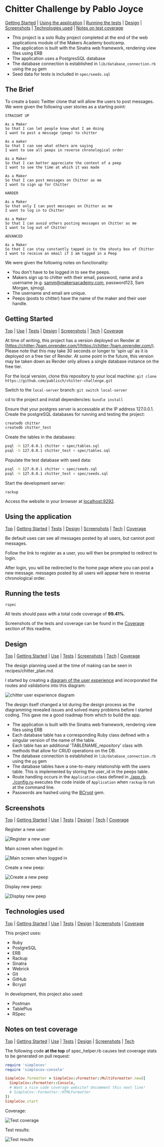 # Chitter Challenge by Pablo Joyce

[Getting Started](#getting-started) | [Using the application](#using-the-application) | [Running the tests](#running-the-tests) | [Design](#design) | [Screenshots](#screenshots) | [Technologies used](#technologies-used) | [Notes on test coverage](#notes-on-test-coverage)

* This project is a solo Ruby project completed at the end of the web applications module of the Makers Academy bootcamp.
* The application is built with the Sinatra web framework, rendering view files using ERB
* The application uses a PostgresSQL database
* The database connection is established in `lib/database_connection.rb` using the `pg` gem
* Seed data for tests is included in `spec/seeds.sql`

## The Brief

To create a basic Twitter clone that will allow the users to post messages.
We were given the following user stories as a starting point:

```
STRAIGHT UP

As a Maker
So that I can let people know what I am doing  
I want to post a message (peep) to chitter

As a maker
So that I can see what others are saying  
I want to see all peeps in reverse chronological order

As a Maker
So that I can better appreciate the context of a peep
I want to see the time at which it was made

As a Maker
So that I can post messages on Chitter as me
I want to sign up for Chitter

HARDER

As a Maker
So that only I can post messages on Chitter as me
I want to log in to Chitter

As a Maker
So that I can avoid others posting messages on Chitter as me
I want to log out of Chitter

ADVANCED

As a Maker
So that I can stay constantly tapped in to the shouty box of Chitter
I want to receive an email if I am tagged in a Peep
```

We were given the following notes on functionality:

* You don't have to be logged in to see the peeps.
* Makers sign up to chitter with their email, password, name and a username (e.g. samm@makersacademy.com, password123, Sam Morgan, sjmog).
* The username and email are unique.
* Peeps (posts to chitter) have the name of the maker and their user handle.

## Getting Started 
[Top](#chitter-challenge-by-pablo-joyce) | [Use](#using-the-application) | [Tests](#running-the-tests) | [Design](#design) | [Screenshots](#screenshots) | [Tech](#technologies-used) | [Coverage](#notes-on-test-coverage)

At time of writing, this project has a version deployed on Render at [https://chitter-7pam.onrender.com/](https://chitter-7pam.onrender.com/). Please note that this may take 30 seconds or longer to 'spin up' as it is deployed on a free tier of Render.
At some point in the future, this version may be taken down as Render only allows a single database instance on the free tier.

For the local version, clone this repository to your local machine:
`git clone https://github.com/pablisch/chitter-challenge.git`

Switch to the `local-server` branch:
`git switch local-server`

cd to the project and install dependencies:
`bundle install`

Ensure that your postgres server is accessable at the IP address 127.0.0.1.
Create the postgreSQL databases for running and testing the project:
```bash
createdb chitter
createdb chitter_test
```
Create the tables in the databases:
```bash 
psql -h 127.0.0.1 chitter < spec/tables.sql
psql -h 127.0.0.1 chitter_test < spec/tables.sql
```
Populate the test database with seed data:
```bash
psql -h 127.0.0.1 chitter < spec/seeds.sql
psql -h 127.0.0.1 chitter_test < spec/seeds.sql
```
Start the development server:

`rackup`

Access the website in your browser at [localhost:9292](http://localhost:9292/).

## Using the application
[Top](#chitter-challenge-by-pablo-joyce) | [Getting Started](#getting-started) | [Tests](#running-the-tests) | [Design](#design) | [Screenshots](#screenshots) | [Tech](#technologies-used) | [Coverage](#notes-on-test-coverage)

Be default uses can see all messages posted by all users, but cannot post messages.

Follow the link to register as a user, you will then be prompted to redirect to login.

After login, you will be redirected to the home page where you can post a new message. messages posted by all users will appear here in reverse chronological order.

## Running the tests

`rspec`

All tests should pass with a total code coverage of **99.41%**. 

Screenshots of the tests and coverage can be found in the [Coverage](#notes-on-test-coverage) section of this readme.

## Design
[Top](#chitter-challenge-by-pablo-joyce) | [Getting Started](#getting-started) | [Use](#using-the-application) | [Tests](#running-the-tests) | [Screenshots](#screenshots) | [Tech](#technologies-used) | [Coverage](#notes-on-test-coverage)

The design planning used at the time of making can be seen in recipes/chitter_plan.md.

I started by creating a [diagram of the user experience]([.images/chitter3.png](https://github.com/pablisch/chitter-challenge/blob/main/images/chitter3.png?raw=true)) and incorporated the routes and validations into this diagram:

![chitter user experience diagram](./images/chitter3.png)

The design itself changed a lot during the design process as the diagramming revealed issues and solved many problems before I started coding.
This gave me a good roadmap from which to build the app.

* The application is built with the Sinatra web framework, rendering view files using ERB
* Each database table has a corresponding Ruby class defined with a singular version of the name of the table.
* Each table has an additional 'TABLENAME_repository' class with methods that allow for CRUD operations on the DB.
* The database connection is established in `lib/database_connection.rb` using the `pg` gem
* The database tables have a one-to-many relationship with the users table. This is implemented by storing the user_id in the peeps table.
* Route handling occurs in the `Application` class defined in [./app.rb](./app.rb). [./config.ru](./config.ru) executes the code inside of `Application` when `rackup` is run at the command line.
* Passwords are hashed using the [BCrypt](https://rubygems.org/gems/bcrypt/versions/3.1.12) gem.

## Screenshots
[Top](#chitter-challenge-by-pablo-joyce) | [Getting Started](#getting-started) | [Use](#using-the-application) | [Tests](#running-the-tests) | [Design](#design) | [Tech](#technologies-used) | [Coverage](#notes-on-test-coverage)

Register a new user:

<img src="images/register.png" alt="Register a new user" style="max-width:600px">

Main screen when logged in:

<img src="images/logged-in.png" alt="Main screen when logged in" style="max-width:600px">

Create a new peep:

<img src="images/create.png" alt="Create a new peep" style="max-width:600px">

Display new peep:

<img src="images/new.png" alt="Display new peep" style="max-width:600px">

## Technologies used
[Top](#chitter-challenge-by-pablo-joyce) | [Getting Started](#getting-started) | [Use](#using-the-application) | [Tests](#running-the-tests) | [Design](#design) | [Screenshots](#screenshots) | [Coverage](#notes-on-test-coverage)

This project uses:
* Ruby
* PostgreSQL
* ERB
* Rackup
* Sinatra
* Webrick
* Git
* GitHub
* Bcrypt

In development, this project also used:
* Postman
* TablePlus
* RSpec

## Notes on test coverage
[Top](#chitter-challenge-by-pablo-joyce) | [Getting Started](#getting-started) | [Use](#using-the-application) | [Tests](#running-the-tests) | [Design](#design) | [Screenshots](#screenshots) | [Tech](#technologies-used)

The following code **at the top** of spec_helper.rb causes test coverage stats to be generated
on pull request:

```ruby
require 'simplecov'
require 'simplecov-console'

SimpleCov.formatter = SimpleCov::Formatter::MultiFormatter.new([
  SimpleCov::Formatter::Console,
  # Want a nice code coverage website? Uncomment this next line!
  # SimpleCov::Formatter::HTMLFormatter
])
SimpleCov.start
```

Coverage: 

<img src="images/coverage.png" alt="Test coverage" style="max-width:600px">

Test results:

<img src="images/tests.png" alt="Test results" style="max-width:500px">
